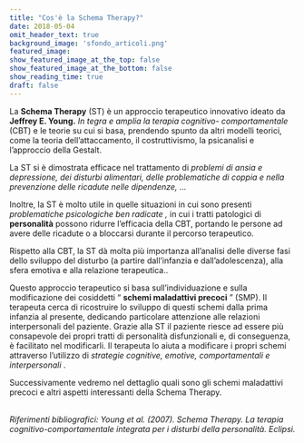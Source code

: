 ```yaml
---
title: "Cos'è la Schema Therapy?"
date: 2018-05-04
omit_header_text: true
background_image: 'sfondo_articoli.png'
featured_image: 
show_featured_image_at_the_top: false
show_featured_image_at_the_bottom: false
show_reading_time: true
draft: false
---
```


La **Schema Therapy** (ST) è un approccio terapeutico innovativo ideato da
**Jeffrey E. Young.** _In_ _tegra e amplia la terapia cognitivo-
comportamentale_ (CBT) e le teorie su cui si basa, prendendo spunto da altri
modelli teorici, come la teoria dell’attaccamento, il costruttivismo, la
psicanalisi e l’approccio della Gestalt.  
  
La ST si è dimostrata efficace nel trattamento di _problemi di ansia e
depressione, dei disturbi alimentari, delle problematiche di coppia e nella
prevenzione delle ricadute nelle dipendenze, ..._  
  
Inoltre, la ST è molto utile in quelle situazioni in cui sono presenti
_problematiche psicologiche ben radicate_ _,_ in cui i tratti patologici di
**personalità** possono ridurre l’efficacia della CBT, portando le persone ad
avere delle ricadute o a bloccarsi durante il percorso terapeutico.  
  
Rispetto alla CBT, la ST dà molta più importanza all’analisi delle diverse
fasi dello sviluppo del disturbo (a partire dall’infanzia e dall’adolescenza),
alla sfera emotiva e alla relazione terapeutica..  
  
Questo approccio terapeutico si basa sull’individuazione e sulla modificazione
dei cosiddetti “ **schemi maladattivi precoci** ” (SMP). Il terapeuta cerca di
ricostruire lo sviluppo di questi schemi dalla prima infanzia al presente,
dedicando particolare attenzione alle relazioni interpersonali del paziente.
Grazie alla ST il paziente riesce ad essere più consapevole dei propri tratti
di personalità disfunzionali e, di conseguenza, è facilitato nel modificarli.
Il terapeuta lo aiuta a modificare i propri schemi attraverso l’utilizzo di
_strategie cognitive, emotive, comportamentali e interpersonali_ .  
  
Successivamente vedremo nel dettaglio quali sono gli schemi maladattivi
precoci e altri aspetti interessanti della Schema Therapy.  
​  
  
_Riferimenti bibliografici: Young et al. (2007). Schema Therapy. La terapia
cognitivo-comportamentale integrata per i disturbi della personalità.
Eclipsi._

